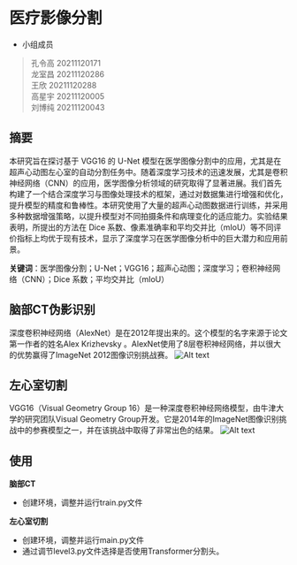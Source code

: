 # 医疗影像分割

+ 小组成员
> 孔令高 20211120171  
> 龙室昌 20211120286  
> 王欣   20211120288  
> 高星宇 20211120005  
> 刘博纯 20211120043

## 摘要

本研究旨在探讨基于 VGG16 的 U-Net 模型在医学图像分割中的应用，尤其是在超声心动图左心室的自动分割任务中。随着深度学习技术的迅速发展，尤其是卷积神经网络（CNN）的应用，医学图像分析领域的研究取得了显著进展。我们首先构建了一个结合深度学习与图像处理技术的框架，通过对数据集进行增强和优化，提升模型的精度和鲁棒性。本研究使用了大量的超声心动图数据进行训练，并采用多种数据增强策略，以提升模型对不同拍摄条件和病理变化的适应能力。实验结果表明，所提出的方法在 Dice 系数、像素准确率和平均交并比（mIoU）等不同评价指标上均优于现有技术，显示了深度学习在医学图像分析中的巨大潜力和应用前景。

**关键词**：医学图像分割；U-Net；VGG16；超声心动图；深度学习；卷积神经网络（CNN）；Dice 系数；平均交并比（mIoU）

## 脑部CT伪影识别

深度卷积神经网络（AlexNet）是在2012年提出来的。这个模型的名字来源于论文第一作者的姓名Alex Krizhevsky 。AlexNet使用了8层卷积神经网络，并以很大的优势赢得了ImageNet 2012图像识别挑战赛。
![Alt text](image.png)

## 左心室切割

VGG16（Visual Geometry Group 16）是一种深度卷积神经网络模型，由牛津大学的研究团队Visual Geometry Group开发。它是2014年的ImageNet图像识别挑战中的参赛模型之一，并在该挑战中取得了非常出色的结果。
![Alt text](image-1.png)

## 使用

**脑部CT**

+ 创建环境，调整并运行train.py文件

**左心室切割**

+ 创建环境，调整并运行main.py文件
+ 通过调节level3.py文件选择是否使用Transformer分割头。
